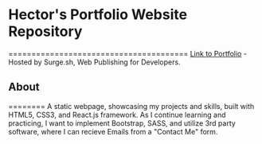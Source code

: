 # Hector's Portfolio Website Repository
=======================================
[Link to Portfolio](hectorperez.surge.sh) - Hosted by Surge.sh, Web Publishing for Developers. 

## About
========
A static webpage, showcasing my projects and skills, built with HTML5, CSS3, and React.js framework. As I continue learning and practicing, I want to implement Bootstrap, SASS, and utilize 3rd party software, where I can recieve Emails from a "Contact Me" form.